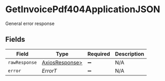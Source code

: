 # GetInvoicePdf404ApplicationJSON

General error response


## Fields

| Field                                                    | Type                                                     | Required                                                 | Description                                              |
| -------------------------------------------------------- | -------------------------------------------------------- | -------------------------------------------------------- | -------------------------------------------------------- |
| `rawResponse`                                            | [AxiosResponse>](https://axios-http.com/docs/res_schema) | :heavy_minus_sign:                                       | N/A                                                      |
| `error`                                                  | *ErrorT*                                                 | :heavy_minus_sign:                                       | N/A                                                      |